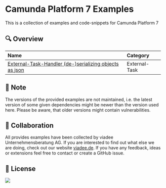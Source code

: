Camunda Platform 7 Examples
===========================

This is a collection of examples and code-snippets for Camunda Platform 7 

## :mag: Overview

| Name                                                                                                          | Category      |
|:--------------------------------------------------------------------------------------------------------------|:--------------|
| [External-Task-Handler (de-)serializing objects as json](external-task/external-task-handler-json-variables)  | External-Task |

## :paperclip: Note
The versions of the provided examples are not maintained, i.e. the latest version of some given dependencies might be
newer than the version used here. Please be aware, that older versions might contain vulnerabilities.

## :wave: Collaboration
All provides examples have been collected by viadee Unternehmensberatung AG. 
If you are interested to find out what else we are doing, check out our website [viadee.de](https://www.viadee.de/en).
If you have any feedback, ideas or extensions feel free to contact or create a GitHub issue.

## :key: License
[![](https://img.shields.io/github/license/viadee/camunda-platform-7-examples)](https://github.com/viadee/camunda-platform-7-examples/blob/main/LICENSE)
